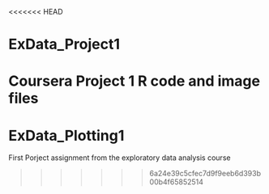 <<<<<<< HEAD
# ExData_Project1


Coursera Project 1 R code and image files
=======
# ExData_Plotting1
First Porject assignment from the exploratory data analysis course
>>>>>>> 6a24e39c5cfec7d9f9eeb6d393b00b4f65852514
